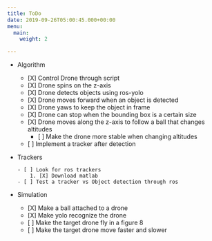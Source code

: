 ```yaml
---
title: ToDo
date: 2019-09-26T05:00:45.000+00:00
menu:
  main:
    weight: 2

---
```

* Algorithm
  * \[X\] Control Drone through script
  * \[X\] Drone spins on the z-axis
  * \[X\] Drone detects objects using ros-yolo
  * \[X\] Drone moves forward when an object is detected
  * \[X\] Drone yaws to keep the object in frame
  * \[X\] Drone can stop when the bounding box is a certain size
  * \[X\] Drone moves along the z-axis to follow a ball that changes altitudes
    * \[ \] Make the drone more stable when changing altitudes
  * \[ \] Implement a tracker after detection
* Trackers

      - [ ] Look for ros trackers
          1. [X] Download matlab
      - [ ] Test a tracker vs Object detection through ros
* Simulation
  * \[X\] Make a ball attached to a drone
  * \[X\] Make yolo recognize the drone
  * \[ \] Make the target drone fly in a figure 8
  * \[ \] Make the target drone move faster and slower